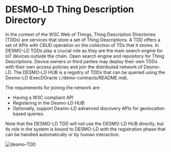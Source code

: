 # DESMO-LD Thing Description Directory

In the context of the W3C Web of Things, Thing Description Directories (TDDs) are services that store a set of Thing Descriptions. A TDD offers a set of APIs with CRUD operation on the collection of TDs that it stores. In DESMO-LD TDDs play a crucial role as they are the main search engine for IoT devices outside the chain. Open search engine and repository for Thing Descriptions. Device owners or third parties may deploy their own TDDs with their own access policies and join the distributed network of Desmo-LD. The DESMO-LD HUB is a registry of TDDs that can be queried using the Desmo-LD iExecDOracle (./demo-contracts/README.md).  

The requirements for joining the network are:
- Having a W3C compliant API
- Registering in the Desmo-LD HUB
- Optionally, support Desmo-LD advanced discovery APIs for geolocation based queries.

Note that the DESMO-LD TDD will not use the DESMO-LD HUB directly, but its role in the system is bound to DESMO-LD with the registration phase that can be handled automatically or by human interaction.

![desmo-TDD](https://github.com/vaimee/desmo/blob/a427221c6c98862e94213d9fbfd16f7c4c49e973/desmo-TDD/imgs/desmo%E2%80%93TDD.png)

